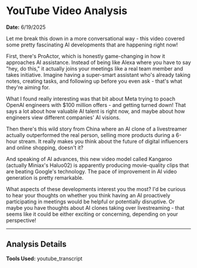 # YouTube Video Analysis

**Date:** 6/19/2025

Let me break this down in a more conversational way - this video covered some pretty fascinating AI developments that are happening right now!

First, there's ProActor, which is honestly game-changing in how it approaches AI assistance. Instead of being like Alexa where you have to say "hey, do this," it actually joins your meetings like a real team member and takes initiative. Imagine having a super-smart assistant who's already taking notes, creating tasks, and following up before you even ask - that's what they're aiming for.

What I found really interesting was that bit about Meta trying to poach OpenAI engineers with $100 million offers - and getting turned down! That says a lot about how valuable AI talent is right now, and maybe about how engineers view different companies' AI visions.

Then there's this wild story from China where an AI clone of a livestreamer actually outperformed the real person, selling more products during a 6-hour stream. It really makes you think about the future of digital influencers and online shopping, doesn't it?

And speaking of AI advances, this new video model called Kangaroo (actually Miniax's Haluo02) is apparently producing movie-quality clips that are beating Google's technology. The pace of improvement in AI video generation is pretty remarkable.

What aspects of these developments interest you the most? I'd be curious to hear your thoughts on whether you think having an AI proactively participating in meetings would be helpful or potentially disruptive. Or maybe you have thoughts about AI clones taking over livestreaming - that seems like it could be either exciting or concerning, depending on your perspective!

---

## Analysis Details

**Tools Used:** youtube_transcript
